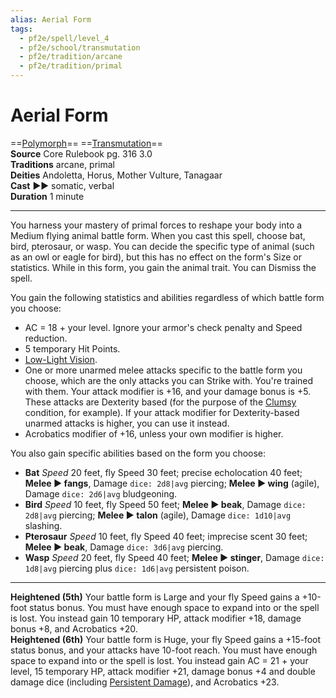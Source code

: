 ```yaml
---
alias: Aerial Form 
tags:
  - pf2e/spell/level_4
  - pf2e/school/transmutation
  - pf2e/tradition/arcane
  - pf2e/tradition/primal
---
```


# Aerial Form

==[Polymorph](../../../Traits/Polymorph.md)== ==[Transmutation](../../../Traits/Transmutation.md)==  
__Source__ Core Rulebook pg. 316 3.0  
**Traditions** arcane, primal  
**Deities** Andoletta, Horus, Mother Vulture, Tanagaar  
**Cast** ►► somatic, verbal  
**Duration** 1 minute

---

You harness your mastery of primal forces to reshape your body into a Medium flying animal battle form. When you cast this spell, choose bat, bird, pterosaur, or wasp. You can decide the specific type of animal (such as an owl or eagle for bird), but this has no effect on the form's Size or statistics. While in this form, you gain the animal trait. You can Dismiss the spell.

You gain the following statistics and abilities regardless of which battle form you choose:

- AC = 18 + your level. Ignore your armor's check penalty and Speed reduction.
- 5 temporary Hit Points.
- [Low-Light Vision](../../../Bestiary/Abilities/Low-Light%20Vision.md).
- One or more unarmed melee attacks specific to the battle form you choose, which are the only attacks you can Strike with. You're trained with them. Your attack modifier is +16, and your damage bonus is +5. These attacks are Dexterity based (for the purpose of the [Clumsy](../../../Conditions/Clumsy.md) condition, for example). If your attack modifier for Dexterity-based unarmed attacks is higher, you can use it instead.
- Acrobatics modifier of +16, unless your own modifier is higher.

You also gain specific abilities based on the form you choose:

- **Bat** _Speed_ 20 feet, fly Speed 30 feet; precise echolocation 40 feet; **Melee ► fangs**, Damage `dice: 2d8|avg` piercing; **Melee ► wing** (agile), Damage `dice: 2d6|avg` bludgeoning.
- **Bird** _Speed_ 10 feet, fly Speed 50 feet; **Melee ► beak**, Damage `dice: 2d8|avg` piercing; **Melee ► talon** (agile), Damage `dice: 1d10|avg` slashing.
- **Pterosaur** _Speed_ 10 feet, fly Speed 40 feet; imprecise scent 30 feet; **Melee ► beak**, Damage `dice: 3d6|avg` piercing.
- **Wasp** _Speed_ 20 feet, fly Speed 40 feet; **Melee ► stinger**, Damage `dice: 1d8|avg` piercing plus `dice: 1d6|avg` persistent poison.

<hr>

**Heightened (5th)** Your battle form is Large and your fly Speed gains a +10-foot status bonus. You must have enough space to expand into or the spell is lost. You instead gain 10 temporary HP, attack modifier +18, damage bonus +8, and Acrobatics +20.  
**Heightened (6th)** Your battle form is Huge, your fly Speed gains a +15-foot status bonus, and your attacks have 10-foot reach. You must have enough space to expand into or the spell is lost. You instead gain AC = 21 + your level, 15 temporary HP, attack modifier +21, damage bonus +4 and double damage dice (including [Persistent Damage](../../../Conditions/Persistent%20Damage.md)), and Acrobatics +23.
